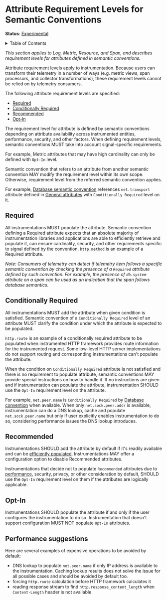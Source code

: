 # Attribute Requirement Levels for Semantic Conventions

**Status**: [Experimental](../document-status.md)

<details>
<summary>Table of Contents</summary>

<!-- toc -->

- [Required](#required)
- [Conditionally Required](#conditionally-required)
- [Recommended](#recommended)
- [Opt-In](#opt-in)
- [Performance suggestions](#performance-suggestions)

<!-- tocstop -->

</details>

_This section applies to Log, Metric, Resource, and Span, and describes requirement levels for attributes defined in semantic conventions._

Attribute requirement levels apply to instrumentation. Because users can transform their telemetry in a number of ways
(e.g. metric views, span processors, and collector transformations), these requirement levels cannot be relied on by
telemetry consumers.

The following attribute requirement levels are specified:

- [Required](#required)
- [Conditionally Required](#conditionally-required)
- [Recommended](#recommended)
- [Opt-In](#opt-in)

The requirement level for attribute is defined by semantic conventions depending on attribute availability across instrumented entities, performance, security, and other factors. When defining requirement levels, semantic conventions MUST take into account signal-specific requirements.

For example, Metric attributes that may have high cardinality can only be defined with `Opt-In` level.

Semantic convention that refers to an attribute from another semantic convention MAY modify the requirement level within its own scope. Otherwise, requirement level from the referred semantic convention applies.

For example, [Database semantic convention](../trace/semantic_conventions/database.md) references `net.transport` attribute defined in [General attributes](../trace/semantic_conventions/span-general.md) with `Conditionally Required` level on it.

## Required

All instrumentations MUST populate the attribute. Semantic convention defining a Required attribute expects that an absolute majority of instrumentation libraries and applications are able to efficiently retrieve and populate it, can ensure cardinality, security, and other requirements specific to signal defined by the convention. `http.method` is an example of a Required attribute.

_Note: Consumers of telemetry can detect if telemetry item follows a specific semantic convention by checking the presence of a `Required` attribute defined by such convention. For example, the presence of `db.system` attribute on a span can be used as an indication that the span follows database semantics._

## Conditionally Required

All instrumentations MUST add the attribute when given condition is satisfied. Semantic convention of a `Conditionally Required` level of an attribute MUST clarify the condition under which the attribute is expected to be populated.

`http.route` is an example of a conditionally required attribute to be populated when instrumented HTTP framework provides route information for the instrumented request. Some low-level HTTP server implementations do not support routing and corresponding instrumentations can't populate the attribute.

When the condition on `Conditionally Required` attribute is not satisfied and there is no requirement to populate attribute, semantic conventions MAY provide special instructions on how to handle it. If no instructions are given and if instrumentation can populate the attribute, instrumentation SHOULD use the `Opt-In` requirement level on the attribute.

For example, `net.peer.name` is `Conditionally Required` by [Database convention](../trace/semantic_conventions/database.md) when available. When only `net.sock.peer.addr` is available,  instrumentation can do a DNS lookup, cache and populate `net.sock.peer.name` but only if user explicitly enables instrumentation to do so, considering performance issues the DNS lookup introduces.

## Recommended

Instrumentations SHOULD add the attribute by default if it's readily available and can be [efficiently populated](#performance-suggestions). Instrumentations MAY offer a configuration option to disable Recommended attributes.

Instrumentations that decide not to populate `Recommended` attributes due to [performance](#performance-suggestions), security, privacy, or other consideration by default, SHOULD use the `Opt-In` requirement level on them if the attributes are logically applicable.

## Opt-In

Instrumentations SHOULD populate the attribute if and only if the user configures the instrumentation to do so. Instrumentation that doesn't support configuration MUST NOT populate `Opt-In` attributes.

## Performance suggestions

Here are several examples of expensive operations to be avoided by default:

- DNS lookup to populate `net.peer.name` if only IP address is available to the instrumentation. Caching lookup results does not solve the issue for all possible cases and should be avoided by default too.
- forcing `http.route` calculation before HTTP framework calculates it
- reading response stream to find `http.response_content_length` when `Content-Length` header is not available
